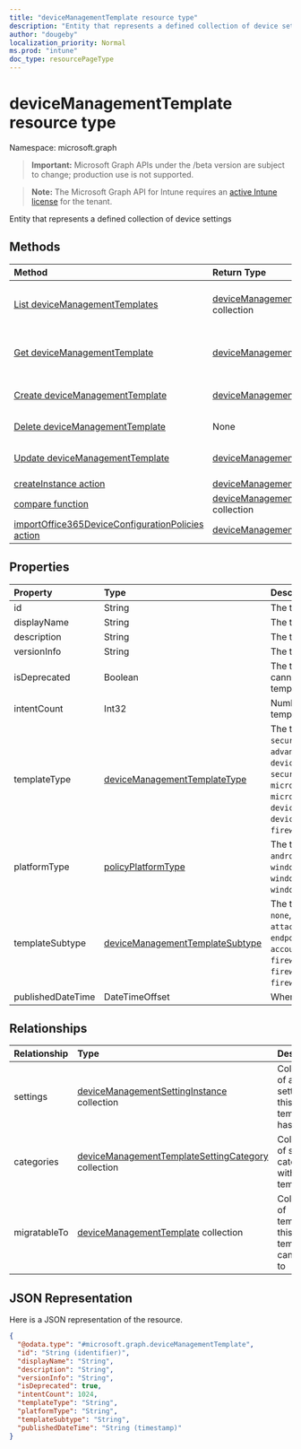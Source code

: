 ```yaml
---
title: "deviceManagementTemplate resource type"
description: "Entity that represents a defined collection of device settings"
author: "dougeby"
localization_priority: Normal
ms.prod: "intune"
doc_type: resourcePageType
---
```


# deviceManagementTemplate resource type

Namespace: microsoft.graph

> **Important:** Microsoft Graph APIs under the /beta version are subject to change; production use is not supported.

> **Note:** The Microsoft Graph API for Intune requires an [active Intune license](https://go.microsoft.com/fwlink/?linkid=839381) for the tenant.

Entity that represents a defined collection of device settings

## Methods
|Method|Return Type|Description|
|:---|:---|:---|
|[List deviceManagementTemplates](../api/intune-deviceintent-devicemanagementtemplate-list.md)|[deviceManagementTemplate](../resources/intune-deviceintent-devicemanagementtemplate.md) collection|List properties and relationships of the [deviceManagementTemplate](../resources/intune-deviceintent-devicemanagementtemplate.md) objects.|
|[Get deviceManagementTemplate](../api/intune-deviceintent-devicemanagementtemplate-get.md)|[deviceManagementTemplate](../resources/intune-deviceintent-devicemanagementtemplate.md)|Read properties and relationships of the [deviceManagementTemplate](../resources/intune-deviceintent-devicemanagementtemplate.md) object.|
|[Create deviceManagementTemplate](../api/intune-deviceintent-devicemanagementtemplate-create.md)|[deviceManagementTemplate](../resources/intune-deviceintent-devicemanagementtemplate.md)|Create a new [deviceManagementTemplate](../resources/intune-deviceintent-devicemanagementtemplate.md) object.|
|[Delete deviceManagementTemplate](../api/intune-deviceintent-devicemanagementtemplate-delete.md)|None|Deletes a [deviceManagementTemplate](../resources/intune-deviceintent-devicemanagementtemplate.md).|
|[Update deviceManagementTemplate](../api/intune-deviceintent-devicemanagementtemplate-update.md)|[deviceManagementTemplate](../resources/intune-deviceintent-devicemanagementtemplate.md)|Update the properties of a [deviceManagementTemplate](../resources/intune-deviceintent-devicemanagementtemplate.md) object.|
|[createInstance action](../api/intune-deviceintent-devicemanagementtemplate-createinstance.md)|[deviceManagementIntent](../resources/intune-deviceintent-devicemanagementintent.md)|Not yet documented|
|[compare function](../api/intune-deviceintent-devicemanagementtemplate-compare.md)|[deviceManagementSettingComparison](../resources/intune-deviceintent-devicemanagementsettingcomparison.md) collection|Not yet documented|
|[importOffice365DeviceConfigurationPolicies action](../api/intune-deviceintent-devicemanagementtemplate-importoffice365deviceconfigurationpolicies.md)|[deviceManagementIntent](../resources/intune-deviceintent-devicemanagementintent.md) collection|Not yet documented|

## Properties
|Property|Type|Description|
|:---|:---|:---|
|id|String|The template ID|
|displayName|String|The template's display name|
|description|String|The template's description|
|versionInfo|String|The template's version information|
|isDeprecated|Boolean|The template is deprecated or not. Intents cannot be created from a deprecated template.|
|intentCount|Int32|Number of Intents created from this template.|
|templateType|[deviceManagementTemplateType](../resources/intune-deviceintent-devicemanagementtemplatetype.md)|The template's type. Possible values are: `securityBaseline`, `specializedDevices`, `advancedThreatProtectionSecurityBaseline`, `deviceConfiguration`, `custom`, `securityTemplate`, `microsoftEdgeSecurityBaseline`, `microsoftOffice365ProPlusSecurityBaseline`, `deviceCompliance`, `deviceConfigurationForOffice365`, `cloudPC`, `firewallSharedSettings`.|
|platformType|[policyPlatformType](../resources/intune-deviceintent-policyplatformtype.md)|The template's platform. Possible values are: `android`, `androidForWork`, `iOS`, `macOS`, `windowsPhone81`, `windows81AndLater`, `windows10AndLater`, `androidWorkProfile`, `windows10XProfile`, `all`.|
|templateSubtype|[deviceManagementTemplateSubtype](../resources/intune-deviceintent-devicemanagementtemplatesubtype.md)|The template's subtype. Possible values are: `none`, `firewall`, `diskEncryption`, `attackSurfaceReduction`, `endpointDetectionReponse`, `accountProtection`, `antivirus`, `firewallSharedAppList`, `firewallSharedIpList`, `firewallSharedPortlist`.|
|publishedDateTime|DateTimeOffset|When the template was published|

## Relationships
|Relationship|Type|Description|
|:---|:---|:---|
|settings|[deviceManagementSettingInstance](../resources/intune-deviceintent-devicemanagementsettinginstance.md) collection|Collection of all settings this template has|
|categories|[deviceManagementTemplateSettingCategory](../resources/intune-deviceintent-devicemanagementtemplatesettingcategory.md) collection|Collection of setting categories within the template|
|migratableTo|[deviceManagementTemplate](../resources/intune-deviceintent-devicemanagementtemplate.md) collection|Collection of templates this template can migrate to|

## JSON Representation
Here is a JSON representation of the resource.
<!-- {
  "blockType": "resource",
  "keyProperty": "id",
  "@odata.type": "microsoft.graph.deviceManagementTemplate"
}
-->
``` json
{
  "@odata.type": "#microsoft.graph.deviceManagementTemplate",
  "id": "String (identifier)",
  "displayName": "String",
  "description": "String",
  "versionInfo": "String",
  "isDeprecated": true,
  "intentCount": 1024,
  "templateType": "String",
  "platformType": "String",
  "templateSubtype": "String",
  "publishedDateTime": "String (timestamp)"
}
```




